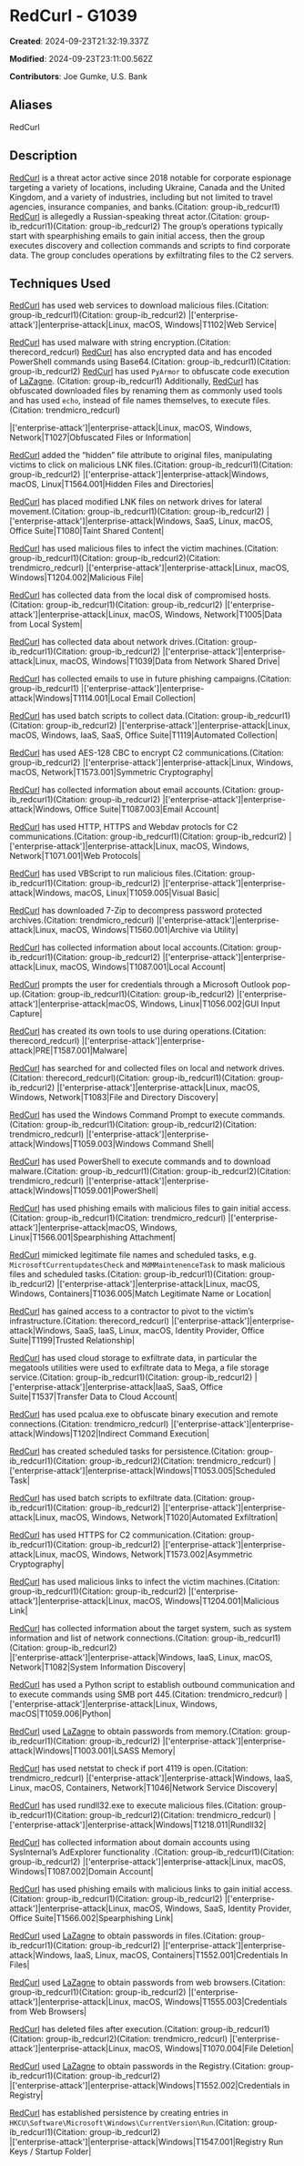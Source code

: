 # RedCurl - G1039

**Created**: 2024-09-23T21:32:19.337Z

**Modified**: 2024-09-23T23:11:00.562Z

**Contributors**: Joe Gumke, U.S. Bank

## Aliases

RedCurl

## Description

[RedCurl](https://attack.mitre.org/groups/G1039) is a threat actor active since 2018 notable for corporate espionage targeting a variety of locations, including Ukraine, Canada and the United Kingdom, and a variety of industries, including but not limited to travel agencies, insurance companies, and banks.(Citation: group-ib_redcurl1) [RedCurl](https://attack.mitre.org/groups/G1039) is allegedly a Russian-speaking threat actor.(Citation: group-ib_redcurl1)(Citation: group-ib_redcurl2) The group’s operations typically start with spearphishing emails to gain initial access, then the group executes discovery and collection commands and scripts to find corporate data. The group concludes operations by exfiltrating files to the C2 servers. 

## Techniques Used


[RedCurl](https://attack.mitre.org/groups/G1039) has used web services to download malicious files.(Citation: group-ib_redcurl1)(Citation: group-ib_redcurl2)
|['enterprise-attack']|enterprise-attack|Linux, macOS, Windows|T1102|Web Service|


[RedCurl](https://attack.mitre.org/groups/G1039) has used malware with string encryption.(Citation: therecord_redcurl) [RedCurl](https://attack.mitre.org/groups/G1039) has also encrypted data and has encoded PowerShell commands using Base64.(Citation: group-ib_redcurl1)(Citation: group-ib_redcurl2) [RedCurl](https://attack.mitre.org/groups/G1039) has used `PyArmor` to obfuscate code execution of [LaZagne](https://attack.mitre.org/software/S0349). (Citation: group-ib_redcurl1) Additionally, [RedCurl](https://attack.mitre.org/groups/G1039) has obfuscated downloaded files by renaming them as commonly used tools and has used `echo`, instead of file names themselves, to execute files.(Citation: trendmicro_redcurl) 

|['enterprise-attack']|enterprise-attack|Linux, macOS, Windows, Network|T1027|Obfuscated Files or Information|


[RedCurl](https://attack.mitre.org/groups/G1039) added the “hidden” file attribute to original files, manipulating victims to click on malicious LNK files.(Citation: group-ib_redcurl1)(Citation: group-ib_redcurl2)
|['enterprise-attack']|enterprise-attack|Windows, macOS, Linux|T1564.001|Hidden Files and Directories|


[RedCurl](https://attack.mitre.org/groups/G1039) has placed modified LNK files on network drives for lateral movement.(Citation: group-ib_redcurl1)(Citation: group-ib_redcurl2)
|['enterprise-attack']|enterprise-attack|Windows, SaaS, Linux, macOS, Office Suite|T1080|Taint Shared Content|


[RedCurl](https://attack.mitre.org/groups/G1039) has used malicious files to infect the victim machines.(Citation: group-ib_redcurl1)(Citation: group-ib_redcurl2)(Citation: trendmicro_redcurl) 
|['enterprise-attack']|enterprise-attack|Linux, macOS, Windows|T1204.002|Malicious File|


[RedCurl](https://attack.mitre.org/groups/G1039) has collected data from the local disk of compromised hosts.(Citation: group-ib_redcurl1)(Citation: group-ib_redcurl2)
|['enterprise-attack']|enterprise-attack|Linux, macOS, Windows, Network|T1005|Data from Local System|


[RedCurl](https://attack.mitre.org/groups/G1039) has collected data about network drives.(Citation: group-ib_redcurl1)(Citation: group-ib_redcurl2)
|['enterprise-attack']|enterprise-attack|Linux, macOS, Windows|T1039|Data from Network Shared Drive|


[RedCurl](https://attack.mitre.org/groups/G1039) has collected emails to use in future phishing campaigns.(Citation: group-ib_redcurl1)
|['enterprise-attack']|enterprise-attack|Windows|T1114.001|Local Email Collection|


[RedCurl](https://attack.mitre.org/groups/G1039) has used batch scripts to collect data.(Citation: group-ib_redcurl1)(Citation: group-ib_redcurl2)
|['enterprise-attack']|enterprise-attack|Linux, macOS, Windows, IaaS, SaaS, Office Suite|T1119|Automated Collection|


[RedCurl](https://attack.mitre.org/groups/G1039) has used AES-128 CBC to encrypt C2 communications.(Citation: group-ib_redcurl2)
|['enterprise-attack']|enterprise-attack|Linux, Windows, macOS, Network|T1573.001|Symmetric Cryptography|


[RedCurl](https://attack.mitre.org/groups/G1039) has collected information about email accounts.(Citation: group-ib_redcurl1)(Citation: group-ib_redcurl2)
|['enterprise-attack']|enterprise-attack|Windows, Office Suite|T1087.003|Email Account|


[RedCurl](https://attack.mitre.org/groups/G1039) has used HTTP, HTTPS and Webdav protocls for C2 communications.(Citation: group-ib_redcurl1)(Citation: group-ib_redcurl2) 
|['enterprise-attack']|enterprise-attack|Linux, macOS, Windows, Network|T1071.001|Web Protocols|


[RedCurl](https://attack.mitre.org/groups/G1039) has used VBScript to run malicious files.(Citation: group-ib_redcurl1)(Citation: group-ib_redcurl2)
|['enterprise-attack']|enterprise-attack|Windows, macOS, Linux|T1059.005|Visual Basic|


[RedCurl](https://attack.mitre.org/groups/G1039) has downloaded 7-Zip to decompress password protected archives.(Citation: trendmicro_redcurl) 
|['enterprise-attack']|enterprise-attack|Linux, macOS, Windows|T1560.001|Archive via Utility|


[RedCurl](https://attack.mitre.org/groups/G1039) has collected information about local accounts.(Citation: group-ib_redcurl1)(Citation: group-ib_redcurl2)
|['enterprise-attack']|enterprise-attack|Linux, macOS, Windows|T1087.001|Local Account|


[RedCurl](https://attack.mitre.org/groups/G1039) prompts the user for credentials through a Microsoft Outlook pop-up.(Citation: group-ib_redcurl1)(Citation: group-ib_redcurl2)
|['enterprise-attack']|enterprise-attack|macOS, Windows, Linux|T1056.002|GUI Input Capture|


[RedCurl](https://attack.mitre.org/groups/G1039) has created its own tools to use during operations.(Citation: therecord_redcurl)
|['enterprise-attack']|enterprise-attack|PRE|T1587.001|Malware|


[RedCurl](https://attack.mitre.org/groups/G1039) has searched for and collected files on local and network drives.(Citation: therecord_redcurl)(Citation: group-ib_redcurl1)(Citation: group-ib_redcurl2)
|['enterprise-attack']|enterprise-attack|Linux, macOS, Windows, Network|T1083|File and Directory Discovery|


[RedCurl](https://attack.mitre.org/groups/G1039) has used the Windows Command Prompt to execute commands.(Citation: group-ib_redcurl1)(Citation: group-ib_redcurl2)(Citation: trendmicro_redcurl)
|['enterprise-attack']|enterprise-attack|Windows|T1059.003|Windows Command Shell|


[RedCurl](https://attack.mitre.org/groups/G1039) has used PowerShell to execute commands and to download malware.(Citation: group-ib_redcurl1)(Citation: group-ib_redcurl2)(Citation: trendmicro_redcurl)
|['enterprise-attack']|enterprise-attack|Windows|T1059.001|PowerShell|


[RedCurl](https://attack.mitre.org/groups/G1039) has used phishing emails with malicious files to gain initial access.(Citation: group-ib_redcurl1)(Citation: trendmicro_redcurl) 
|['enterprise-attack']|enterprise-attack|macOS, Windows, Linux|T1566.001|Spearphishing Attachment|


[RedCurl](https://attack.mitre.org/groups/G1039) mimicked legitimate file names and scheduled tasks, e.g. ` MicrosoftCurrentupdatesCheck` and
`MdMMaintenenceTask` to mask malicious files and scheduled tasks.(Citation: group-ib_redcurl1)(Citation: group-ib_redcurl2)
|['enterprise-attack']|enterprise-attack|Linux, macOS, Windows, Containers|T1036.005|Match Legitimate Name or Location|


[RedCurl](https://attack.mitre.org/groups/G1039) has gained access to a contractor to pivot to the victim’s infrastructure.(Citation: therecord_redcurl)
|['enterprise-attack']|enterprise-attack|Windows, SaaS, IaaS, Linux, macOS, Identity Provider, Office Suite|T1199|Trusted Relationship|


[RedCurl](https://attack.mitre.org/groups/G1039) has used cloud storage to exfiltrate data, in particular the megatools utilities were used to exfiltrate data to Mega, a file storage service.(Citation: group-ib_redcurl1)(Citation: group-ib_redcurl2)
|['enterprise-attack']|enterprise-attack|IaaS, SaaS, Office Suite|T1537|Transfer Data to Cloud Account|


[RedCurl](https://attack.mitre.org/groups/G1039) has used pcalua.exe to obfuscate binary execution and remote connections.(Citation: trendmicro_redcurl) 
|['enterprise-attack']|enterprise-attack|Windows|T1202|Indirect Command Execution|


[RedCurl](https://attack.mitre.org/groups/G1039) has created scheduled tasks for persistence.(Citation: group-ib_redcurl1)(Citation: group-ib_redcurl2)(Citation: trendmicro_redcurl)
|['enterprise-attack']|enterprise-attack|Windows|T1053.005|Scheduled Task|


[RedCurl](https://attack.mitre.org/groups/G1039) has used batch scripts to exfiltrate data.(Citation: group-ib_redcurl1)(Citation: group-ib_redcurl2)
|['enterprise-attack']|enterprise-attack|Linux, macOS, Windows, Network|T1020|Automated Exfiltration|


[RedCurl](https://attack.mitre.org/groups/G1039) has used HTTPS for C2 communication.(Citation: group-ib_redcurl1)(Citation: group-ib_redcurl2)
|['enterprise-attack']|enterprise-attack|Linux, macOS, Windows, Network|T1573.002|Asymmetric Cryptography|


[RedCurl](https://attack.mitre.org/groups/G1039) has used malicious links to infect the victim machines.(Citation: group-ib_redcurl1)(Citation: group-ib_redcurl2)
|['enterprise-attack']|enterprise-attack|Linux, macOS, Windows|T1204.001|Malicious Link|


[RedCurl](https://attack.mitre.org/groups/G1039) has collected information about the target system, such as system information and list of network connections.(Citation: group-ib_redcurl1)(Citation: group-ib_redcurl2)  
|['enterprise-attack']|enterprise-attack|Windows, IaaS, Linux, macOS, Network|T1082|System Information Discovery|


[RedCurl](https://attack.mitre.org/groups/G1039) has used a Python script to establish outbound communication and to execute commands using SMB port 445.(Citation: trendmicro_redcurl) 
|['enterprise-attack']|enterprise-attack|Linux, Windows, macOS|T1059.006|Python|


[RedCurl](https://attack.mitre.org/groups/G1039) used [LaZagne](https://attack.mitre.org/software/S0349) to obtain passwords from memory.(Citation: group-ib_redcurl1)(Citation: group-ib_redcurl2)
|['enterprise-attack']|enterprise-attack|Windows|T1003.001|LSASS Memory|


[RedCurl](https://attack.mitre.org/groups/G1039) has used netstat to check if port 4119 is open.(Citation: trendmicro_redcurl) 
|['enterprise-attack']|enterprise-attack|Windows, IaaS, Linux, macOS, Containers, Network|T1046|Network Service Discovery|


[RedCurl](https://attack.mitre.org/groups/G1039) has used rundll32.exe to execute malicious files.(Citation: group-ib_redcurl1)(Citation: group-ib_redcurl2)(Citation: trendmicro_redcurl) 
|['enterprise-attack']|enterprise-attack|Windows|T1218.011|Rundll32|


[RedCurl](https://attack.mitre.org/groups/G1039) has collected information about domain accounts using SysInternal’s AdExplorer functionality   .(Citation: group-ib_redcurl1)(Citation: group-ib_redcurl2)
|['enterprise-attack']|enterprise-attack|Linux, macOS, Windows|T1087.002|Domain Account|


[RedCurl](https://attack.mitre.org/groups/G1039) has used phishing emails with malicious links to gain initial access.(Citation: group-ib_redcurl1)(Citation: group-ib_redcurl2)
|['enterprise-attack']|enterprise-attack|Linux, macOS, Windows, SaaS, Identity Provider, Office Suite|T1566.002|Spearphishing Link|


[RedCurl](https://attack.mitre.org/groups/G1039) used [LaZagne](https://attack.mitre.org/software/S0349) to obtain passwords in files.(Citation: group-ib_redcurl1)(Citation: group-ib_redcurl2)
|['enterprise-attack']|enterprise-attack|Windows, IaaS, Linux, macOS, Containers|T1552.001|Credentials In Files|


[RedCurl](https://attack.mitre.org/groups/G1039) used [LaZagne](https://attack.mitre.org/software/S0349) to obtain passwords from web browsers.(Citation: group-ib_redcurl1)(Citation: group-ib_redcurl2)
|['enterprise-attack']|enterprise-attack|Linux, macOS, Windows|T1555.003|Credentials from Web Browsers|


[RedCurl](https://attack.mitre.org/groups/G1039) has deleted files after execution.(Citation: group-ib_redcurl1)(Citation: group-ib_redcurl2)(Citation: trendmicro_redcurl)
|['enterprise-attack']|enterprise-attack|Linux, macOS, Windows|T1070.004|File Deletion|


[RedCurl](https://attack.mitre.org/groups/G1039) used [LaZagne](https://attack.mitre.org/software/S0349) to obtain passwords in the Registry.(Citation: group-ib_redcurl1)(Citation: group-ib_redcurl2)     
|['enterprise-attack']|enterprise-attack|Windows|T1552.002|Credentials in Registry|


[RedCurl](https://attack.mitre.org/groups/G1039) has established persistence by creating entries in `HKCU\Software\Microsoft\Windows\CurrentVersion\Run`.(Citation: group-ib_redcurl1)(Citation: group-ib_redcurl2)  
|['enterprise-attack']|enterprise-attack|Windows|T1547.001|Registry Run Keys / Startup Folder|

